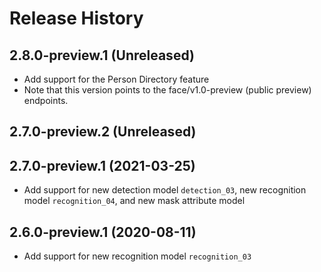 # Release History

## 2.8.0-preview.1 (Unreleased)

- Add support for the Person Directory feature
- Note that this version points to the face/v1.0-preview (public preview) endpoints.

## 2.7.0-preview.2 (Unreleased)


## 2.7.0-preview.1 (2021-03-25)

- Add support for new detection model `detection_03`, new recognition model `recognition_04`, and new mask attribute model

## 2.6.0-preview.1 (2020-08-11)

- Add support for new recognition model `recognition_03`
